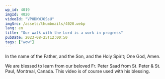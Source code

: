```yaml
---
wp_id: 4019
imgId: 4020
videoId: "VPODKWJOSsU"
imgSrc: /assets/thumbnails/4020.webp
lang: en
title: "Our walk with the Lord is a work in progress"
pubDate: 2023-08-25T12:00:50
tags: ["wow"]
---
```


<p>In the name of the Father, and the Son, and the Holy Spirit; One God, Amen.</p>
<p>We are blessed to learn from our beloved Fr. Peter Saad from St. Peter &amp; St. Paul, Montreal, Canada. This video is of course used with his blessing.</p>
